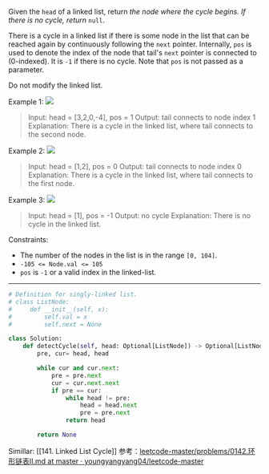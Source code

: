Given the `head` of a linked list, return _the node where the cycle begins. If there is no cycle, return_ `null`.

There is a cycle in a linked list if there is some node in the list that can be reached again by continuously following the `next` pointer. Internally, `pos` is used to denote the index of the node that tail's `next` pointer is connected to (0-indexed). It is `-1` if there is no cycle. Note that `pos` is not passed as a parameter.

Do not modify the linked list.

Example 1:
![](https://assets.leetcode.com/uploads/2018/12/07/circularlinkedlist.png)
> Input: head = [3,2,0,-4], pos = 1
> Output: tail connects to node index 1
> Explanation: There is a cycle in the linked list, where tail connects to the second node.

Example 2:
![](https://assets.leetcode.com/uploads/2018/12/07/circularlinkedlist_test2.png)
> Input: head = [1,2], pos = 0
> Output: tail connects to node index 0
> Explanation: There is a cycle in the linked list, where tail connects to the first node.

Example 3:
![](https://assets.leetcode.com/uploads/2018/12/07/circularlinkedlist_test3.png)
> Input: head = [1], pos = -1
> Output: no cycle
> Explanation: There is no cycle in the linked list.

Constraints:
- The number of the nodes in the list is in the range `[0, 104]`.
- `-105 <= Node.val <= 105`
- `pos` is `-1` or a valid index in the linked-list.

---

```python
# Definition for singly-linked list.
# class ListNode:
#     def __init__(self, x):
#         self.val = x
#         self.next = None

class Solution:
    def detectCycle(self, head: Optional[ListNode]) -> Optional[ListNode]:
        pre, cur= head, head

        while cur and cur.next:
            pre = pre.next
            cur = cur.next.next
            if pre == cur:
                while head != pre:
                    head = head.next
                    pre = pre.next
                return head

        return None
```

Simillar: [[141. Linked List Cycle]]
参考：[leetcode-master/problems/0142.环形链表II.md at master · youngyangyang04/leetcode-master](https://github.com/youngyangyang04/leetcode-master/blob/master/problems/0142.%E7%8E%AF%E5%BD%A2%E9%93%BE%E8%A1%A8II.md)
